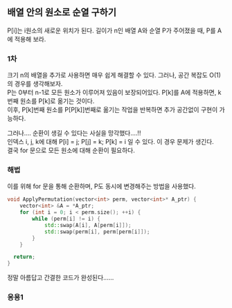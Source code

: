 ## 배열 안의 원소로 순열 구하기
P[i]는 i원소의 새로운 위치가 된다.
길이가 n인 배열 A와 순열 P가 주어졌을 때, P를 A에 적용해 보라.

### 1차
크기 n의 배열을 추가로 사용하면 매우 쉽게 해결할 수 있다. 그러나, 공간 복잡도 O(1)의 경우를 생각해보자.  
P는 0부터 n-1로 모든 원소가 이루어져 있음이 보장되어있다. P[k]를 A에 적용하면, k번째 원소를 P[k]로 옮기는 것이다.  
이후, P[k]번째 원소를 P[P[k]]번째로 옮기는 작업을 반복하면 추가 공간없이 구현이 가능하다.

그러나.... 순환이 생길 수 있다는 사실을 망각했다....!!  
인덱스 i, j, k에 대해 P[i] = j; P[j] = k; P[k] = i 일 수 있다. 이 경우 문제가 생긴다.  
결국 for 문으로 모든 원소에 대해 순환이 필요하다.


### 해법
이를 위해 for 문을 통해 순환하며, P도 동시에 변경해주는 방법을 사용했다.

```c++
void ApplyPermutation(vector<int> perm, vector<int>* A_ptr) {
    vector<int> &A = *A_ptr;
    for (int i = 0; i < perm.size(); ++i) {
        while (perm[i] != i) {
            std::swap(A[i], A[perm[i]]);
            std::swap(perm[i], perm[perm[i]]);
        }
    }

  return;
}
```

정말 아름답고 간결한 코드가 완성된다......

### 응용1
